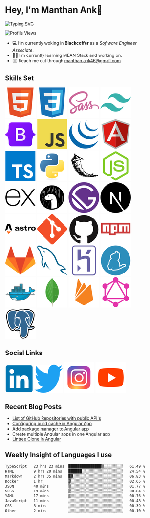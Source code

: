 # Hey, I'm Manthan Ank👋

[![Typing SVG](https://readme-typing-svg.demolab.com?font=Fira+Code&pause=1000&width=435&lines=Front+End+Developer;Learn%2C+Build%2C+Repeat)](https://git.io/typing-svg)

![Profile Views](https://komarev.com/ghpvc/?username=manthanank&color=brightgreen)

- 💻 I’m currently woking in **Blackcoffer** as a *Software Engineer Associate*.
- 🧑‍💻 I’m currently learning MEAN Stack and working on.
- ✉️ Reach me out through manthan.ank46@gmail.com

## Skills Set

![HTML5](/assets/svg/html.svg)
![CSS3](/assets/svg/css.svg)
![SASS](/assets/svg/sass.svg)
![TailwindCSS](/assets/svg/tailwindcss.svg)
![Bootstrap](/assets/svg/bootstrap.svg)
![JavaScript](/assets/svg/javascript.svg)
![jQuery](/assets/svg/jquery.svg)
![Angular](/assets/svg/angular.svg)
![Typescript](/assets/svg/typescript.svg)
![Python](/assets/svg/python.svg)
![Flask](/assets/svg/flask.svg)
![Node.js](/assets/svg/nodejs.svg)
![Express](/assets/svg/express.svg)
![Deno](/assets/svg/deno.svg)
![Gatsby](/assets/svg/gatsby.svg)
![NextJs](/assets/svg/nextjs.svg)
![Astro](/assets/svg/astro.svg)
![Git](/assets/svg/git.svg)
![GitHub](/assets/svg/github.svg)
![Npm](/assets/svg/npm.svg)
![GitLab](/assets/svg/gitlab.svg)
![MySQL](/assets/svg/mysql.svg)
![Heroku](/assets/svg/heroku.svg)
![Yarn](/assets/svg/yarn.svg)
![Docker](/assets/svg/docker.svg)
![MongoDB](/assets/svg//mongodb.svg)
![Firebase](/assets/svg/firebase.svg)
![GraphQL](/assets/svg/graphql.svg)
![Postgresql](/assets/svg/postgresql.svg)

## Social Links

[![LinkedIn](/assets/svg/linkedin.svg)](https://www.linkedin.com/in/manthanank)
[![Twitter](/assets/svg/twitter.svg)](https://twitter.com/manthan_ank)
[![Instagram](/assets/svg/instagram.svg)](https://www.instagram.com/manthan_ank/)
[![YouTube](/assets/svg/youtube.svg)](https://www.youtube.com/channel/UCsVGjIkfpIB13iHg4GWpyhQ)

<!-- ## Streaks

[![GitHub Streak](https://streak-stats.demolab.com?user=manthanank&theme=dark)](https://git.io/streak-stats) -->

## Recent Blog Posts

<!-- BLOG-POST-LIST:START -->
- [List of GitHub Repositories with public API&#39;s](https://dev.to/manthanank/list-of-github-repositories-with-public-apis-3og3)
- [Configuring build cache in Angular App](https://dev.to/manthanank/configuring-build-cache-in-angular-app-546p)
- [Add package manager to Angular app](https://dev.to/manthanank/add-package-manager-to-angular-app-2df)
- [Create multiple Angular apps in one Angular app](https://dev.to/manthanank/create-multiple-angular-apps-in-one-app-lf4)
- [Lintree Clone in Angular](https://dev.to/manthanank/lintree-clone-in-angular-4a14)
<!-- BLOG-POST-LIST:END -->

## Weekly Insight of Languages I use

<!--START_SECTION:waka-->

```text
TypeScript   23 hrs 23 mins  ███████████████▒░░░░░░░░░   61.49 %
HTML         9 hrs 20 mins   ██████░░░░░░░░░░░░░░░░░░░   24.54 %
Markdown     2 hrs 35 mins   █▓░░░░░░░░░░░░░░░░░░░░░░░   06.83 %
Docker       1 hr            ▓░░░░░░░░░░░░░░░░░░░░░░░░   02.65 %
JSON         40 mins         ▒░░░░░░░░░░░░░░░░░░░░░░░░   01.77 %
SCSS         19 mins         ▒░░░░░░░░░░░░░░░░░░░░░░░░   00.84 %
YAML         17 mins         ▒░░░░░░░░░░░░░░░░░░░░░░░░   00.76 %
JavaScript   11 mins         ░░░░░░░░░░░░░░░░░░░░░░░░░   00.48 %
CSS          8 mins          ░░░░░░░░░░░░░░░░░░░░░░░░░   00.39 %
Other        2 mins          ░░░░░░░░░░░░░░░░░░░░░░░░░   00.10 %
```

<!--END_SECTION:waka-->
